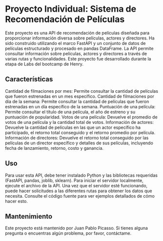 # Proyecto Individual: Sistema de Recomendación de Películas

Este proyecto es una API de recomendación de películas diseñada para proporcionar información diversa sobre películas, actores y directores. Ha sido construido utilizando el marco FastAPI y un conjunto de datos de películas estructurado y procesado en pandas DataFrame. La API permite consultar información sobre películas, actores y directores a través de varias rutas y funcionalidades. Este proyecto fue desarrollado durante la etapa de Labs del bootcamp de Henry.

## Características
Cantidad de filmaciones por mes: Permite consultar la cantidad de películas que fueron estrenadas en un mes específico.
Cantidad de filmaciones por día de la semana: Permite consultar la cantidad de películas que fueron estrenadas en un día específico de la semana.
Puntuación de una película: Permite consultar el título de una película, el año de estreno y su puntuación de popularidad.
Votos de una película: Devuelve el promedio de votos de una película y la cantidad total de votos.
Información de actores: Devuelve la cantidad de películas en las que un actor específico ha participado, el retorno total conseguido y el retorno promedio por película.
Información de directores: Devuelve el retorno total conseguido por las películas de un director específico y detalles de sus películas, incluyendo fecha de lanzamiento, retorno, costo y ganancia.
## Uso
Para usar esta API, debe tener instalado Python y las bibliotecas requeridas (FastAPI, pandas, joblib, sklearn). Para iniciar el servidor localmente, ejecute el archivo de la API. Una vez que el servidor esté funcionando, puede hacer solicitudes a las diferentes rutas para obtener los datos que necesita. Consulte el código fuente para ver ejemplos detallados de cómo hacer esto.

## Mantenimiento
Este proyecto está mantenido por Juan Pablo Picasso. Si tienes alguna pregunta o encuentras algún problema, por favor, contáctame.
